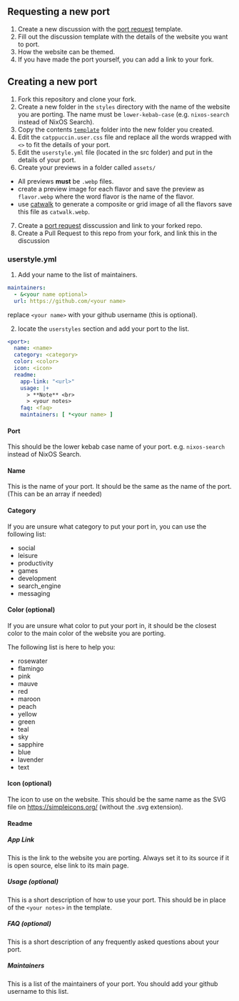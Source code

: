 ## Requesting a new port

1. Create a new discussion with the [port request](https://github.com/catppuccin/catppuccin/discussions/new?category=port-requests) template.
2. Fill out the discussion template with the details of the website you want to port.
3. How the website can be themed.
4. If you have made the port yourself, you can add a link to your fork.

## Creating a new port

1. Fork this repository and clone your fork.
2. Create a new folder in the `styles` directory with the name of the website you are porting. The name must be `lower-kebab-case` (e.g. `nixos-search` instead of NixOS Search).
3. Copy the contents [`template`](../styles/template/) folder into the new folder you created.
4. Edit the `catppuccin.user.css` file and replace all the words wrapped with `<>` to fit the details of your port.
5. Edit the `userstyle.yml` file (located in the src folder) and put in the details of your port.
6. Create your previews in a folder called `assets/`
  - All previews **must** be `.webp` files.
  - create a preview image for each flavor and save the preview as `flavor.webp` where the word flavor is the name of the flavor.
  - use [catwalk](https://github.com/catppuccin/toolbox#catwalk) to generate a composite or grid image of all the flavors save this file as `catwalk.webp`.
7. Create a [port request](https://github.com/catppuccin/catppuccin/discussions/new?category=port-requests) disscussion and link to your forked repo.
8. Create a Pull Request to this repo from your fork, and link this in the discussion

### userstyle.yml

1. Add your name to the list of maintainers.
```yaml
maintainers:
  - &<your name optional>
  url: https://github.com/<your name>
```
  replace `<your name>` with your github username (this is optional).

2. locate the `userstyles` section and add your port to the list.
```yaml
<port>:
  name: <name>
  category: <category>
  color: <color>
  icon: <icon>
  readme:
    app-link: "<url>"
    usage: |+
      > **Note** <br>
      > <your notes>
    faq: <faq>
    maintainers: [ *<your name> ]
```
#### Port

This should be the lower kebab case name of your port. e.g. `nixos-search` instead of NixOS Search.

#### Name

This is the name of your port. It should be the same as the name of the port. (This can be an array if needed)

#### Category

If you are unsure what category to put your port in, you can use the following list:
  - social
  - leisure
  - productivity
  - games
  - development
  - search_engine
  - messaging

#### Color (optional)

If you are unsure what color to put your port in, it should be the closest color to the main color of the website you are porting.

The following list is here to help you:
  - rosewater
  - flamingo
  - pink
  - mauve
  - red
  - maroon
  - peach
  - yellow
  - green
  - teal
  - sky
  - sapphire
  - blue
  - lavender
  - text

#### Icon (optional)

The icon to use on the website. This should be the same name as the SVG file on https://simpleicons.org/ (without the .svg extension).

#### Readme

##### App Link

This is the link to the website you are porting. Always set it to its source if it is open source, else link to its main page.

##### Usage (optional)

This is a short description of how to use your port. This should be in place of the `<your notes>` in the template.

##### FAQ (optional)

This is a short description of any frequently asked questions about your port.

##### Maintainers

This is a list of the maintainers of your port. You should add your github username to this list.

